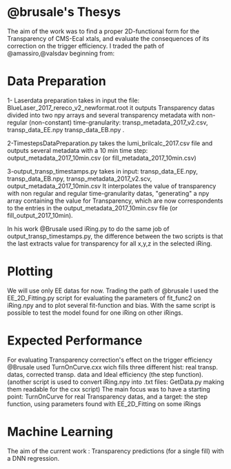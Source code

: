 # @brusale's Thesys
The aim of the work was to find a proper 2D-functional form for the Transparency of CMS-Ecal xtals, and evaluate the consequences of its correction on the trigger efficiency. 
I traded the path of @amassiro,@valsdav beginning from:
# Data Preparation
1- Laserdata preparation takes in input the file:
BlueLaser_2017_rereco_v2_newformat.root
it outputs Transparency datas divided into two npy arrays and several transparency metadata with non-regular (non-constant) time-granularity: transp_metadata_2017_v2.csv, transp_data_EE.npy transp_data_EB.npy .

2-TimestepsDataPreparation.py takes the lumi_brilcalc_2017.csv file and outputs several metadata with a 10 min time step: output_metadata_2017_10min.csv (or fill_metadata_2017_10min.csv)

3-output_transp_timestamps.py takes in input: 
transp_data_EE.npy, transp_data_EB.npy, transp_metadata_2017_v2.scv, output_metadata_2017_10min.csv
It interpolates the value of transparency with non regular and regular time-granularity datas, "generating" a npy array containing the value for Transparency, which are now correspondents to the entries in the output_metadata_2017_10min.csv file (or fill_output_2017_10min).

In his work @Brusale used iRing.py to do the same job of output_transp_timestamps.py, the difference between the two scripts is that the last extracts value for transparency for all x,y,z in the selected iRing.

# Plotting
We will use only EE datas for now.
Trading the path of @brusale I used the EE_2D_Fitting.py script for evaluating the parameters of fit_func2 on iRing<num>.npy and to plot several fit-function and bias.
With the same script is possible to test the model found for one iRing on other iRings.


# Expected Performance
For evaluating Transparency correction's effect on the trigger efficiency @Brusale used TurnOnCurve.cxx wich fills three different hist: real transp. datas, corrected transp. data and Ideal efficiency (the step function).
(another script is used to convert iRing<num>.npy into .txt files: GetData.py making them readable for the cxx script)
The main focus was to have a starting point: TurnOnCurve for real Transparency datas, and a target: the step function, using parameters found with EE_2D_Fitting on some iRings

# Machine Learning 
The aim of the current work : Transparency predictions (for a single fill) with a DNN regression.




